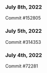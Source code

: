 ### July 8th, 2022

Commit #152805

### July 5th, 2022

Commit #314353


### July 4th, 2022

Commit #72281
